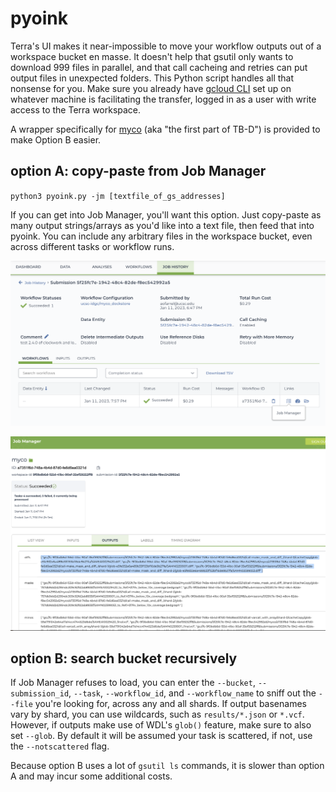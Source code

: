 # pyoink
 Terra's UI makes it near-impossible to move your workflow outputs out of a workspace bucket en masse. It doesn't help that gsutil only wants to download 999 files in parallel, and that call cacheing and retries can put output files in unexpected folders. This Python script handles all that nonsense for you. Make sure you already have [gcloud CLI](https://cloud.google.com/sdk/gcloud) set up on whatever machine is facilitating the transfer, logged in as a user with write access to the Terra workspace.

 A wrapper specifically for [myco](github.com/aofarrel/myco) (aka "the first part of TB-D") is provided to make Option B easier.

 ## option A: copy-paste from Job Manager

 `python3 pyoink.py -jm [textfile_of_gs_addresses]`
 
 If you can get into Job Manager, you'll want this option. Just copy-paste as many output strings/arrays as you'd like into a text file, then feed that into pyoink. You can include any arbitrary files in the workspace bucket, even across different tasks or workflow runs.

![screenshot of job history page on terra with mouse hovering over job manager link](./terra_job_history.png)

![screenshot of job manager on terra with an array of outputs highlighted](./terra_job_manager.png)

## option B: search bucket recursively
If Job Manager refuses to load, you can enter the `--bucket`, `--submission_id`, `--task`, `--workflow_id`, and `--workflow_name` to sniff out the `--file` you're looking for, across any and all shards. If output basenames vary by shard, you can use wildcards, such as `results/*.json` or `*.vcf`. However, if outputs make use of WDL's `glob()` feature, make sure to also set `--glob`. By default it will be assumed your task is scattered, if not, use the `--notscattered` flag.

Because option B uses a lot of `gsutil ls` commands, it is slower than option A and may incur some additional costs.
